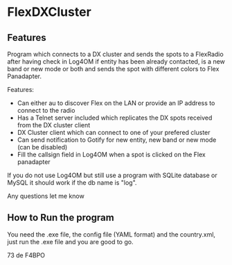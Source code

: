 # FlexDXCluster

## Features

Program which connects to a DX cluster and sends the spots to a FlexRadio after having check in Log4OM if entity has been already contacted, is a new band or new mode or both and sends the spot with different colors to Flex Panadapter.

Features:
- Can either au to discover Flex on the LAN or provide an IP address to connect to the radio
- Has a Telnet server included which replicates the DX spots received from the DX cluster client
- DX Cluster client which can connect to one of your prefered cluster
- Can send notification to Gotify for new entity, new band or new mode (can be disabled)
- Fill the callsign field in Log4OM when a spot is clicked on the Flex panadapter

If you do not use Log4OM but still use a program with SQLite database or MySQL it should work if the db name is "log".

Any questions let me know

## How to Run the program

You need the .exe file, the config file (YAML format) and the country.xml, just run the .exe file and you are good to go.

73 de F4BPO
